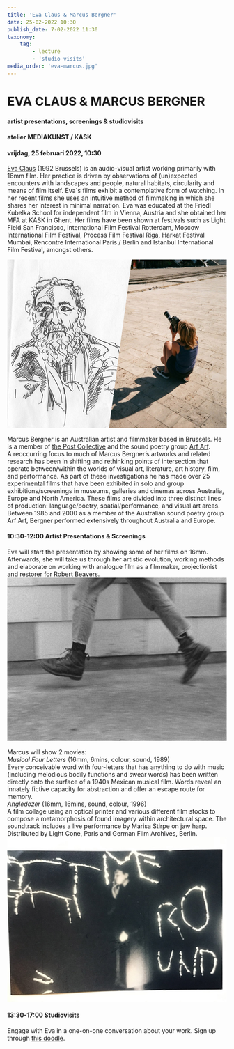 ```yaml
---
title: 'Eva Claus & Marcus Bergner'
date: 25-02-2022 10:30
publish_date: 7-02-2022 11:30
taxonomy:
    tag:
        - lecture
        - 'studio visits'
media_order: 'eva-marcus.jpg'
---
```

# EVA CLAUS & MARCUS BERGNER
#### artist presentations, screenings & studiovisits
#### atelier MEDIAKUNST / KASK
#### vrijdag, 25 februari 2022, 10:30
[Eva Claus](https://www.evaclaus.com/) (1992 Brussels) is an audio-visual artist working primarily with 16mm film. Her practice is driven by observations of (un)expected encounters with landscapes and people, natural habitats, circularity and means of film itself. Eva´s films exhibit a contemplative form of watching. In her recent films she uses an intuitive method of filmmaking in which she shares her interest in minimal narration.
Eva was educated at the Friedl Kubelka School for independent film in Vienna, Austria and she obtained her MFA at KASK in Ghent. Her films have been shown at festivals such as Light Field San Francisco, International Film Festival Rotterdam, Moscow International Film Festival, Process Film Festival Riga, Harkat Festival Mumbai, Rencontre International Paris / Berlin and Istanbul International Film Festival, amongst others.    

![](eva-marcus.jpg)

Marcus Bergner is an Australian artist and filmmaker based in Brussels. He is a member of [the Post Collective](https://post.opendesigncourse.be/) and the sound poetry group [Arf Arf](http://oralsite.be/pages/Clanguage).    
A reoccurring focus to much of Marcus Bergner’s artworks and related research has been in shifting and rethinking points of intersection that operate between/within the worlds of visual art, literature, art history, film, and performance. As part of these investigations he has made over 25 experimental films that have been exhibited in solo and group exhibitions/screenings in museums, galleries and cinemas across Australia, Europe and North America. These films are divided into three distinct lines of production: language/poetry, spatial/performance, and visual art areas. Between 1985 and 2000 as a member of the Australian sound poetry group Arf Arf, Bergner performed extensively throughout Australia and Europe.

#### 10:30-12:00	Artist Presentations & Screenings
Eva will start the presentation by showing some of her films on 16mm. Afterwards, she will take us through her artistic evolution, working methods and elaborate on working with analogue film as a filmmaker, projectionist and restorer for Robert Beavers.    
![](eva-claus1.jpg)    

Marcus will show 2 movies:    
*Musical Four Letters* (16mm, 6mins, colour, sound, 1989)    
Every conceivable word with four-letters that has anything to do with music (including melodious bodily functions and swear words) has been written directly onto the surface of a 1940s Mexican musical film. Words reveal an innately fictive capacity for abstraction and offer an escape route for memory.     
*Angledozer* (16mm, 16mins, sound, colour, 1996)    
A film collage using an optical printer and various different film stocks to compose a metamorphosis of found imagery within architectural space. The soundtrack includes a live performance by Marisa Stirpe on jaw harp. Distributed by Light Cone, Paris and German Film Archives, Berlin.
![](marcus-bergner.jpg)    

#### 13:30-17:00	Studiovisits
Engage with Eva in a one-on-one conversation about your work. Sign up through [this doodle](https://doodle.com/poll/umhvzu2a5sq4u585?utm_source=poll&utm_medium=link).

